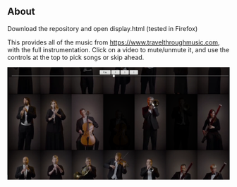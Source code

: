 ## About
Download the repository and open display.html (tested in Firefox)

This provides all of the music from https://www.travelthroughmusic.com, with the full instrumentation. Click on a video to mute/unmute it, and use the controls at the top to pick songs or skip ahead.

![Screenshot](https://github.com/jtjj222/Travel-Through-Music/raw/master/screenshot.png)
